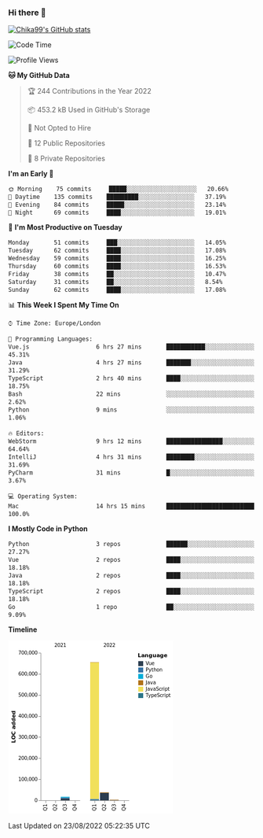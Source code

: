 ### Hi there 👋
[![Chika99's GitHub stats](https://github-readme-stats.vercel.app/api?username=Chika99&count_private=true&show_icons=true)](https://github.com/anuraghazra/github-readme-stats)

<!--START_SECTION:waka-->
![Code Time](http://img.shields.io/badge/Code%20Time-504%20hrs%2052%20mins-blue)

![Profile Views](http://img.shields.io/badge/Profile%20Views-3-blue)

**🐱 My GitHub Data** 

> 🏆 244 Contributions in the Year 2022
 > 
> 📦 453.2 kB Used in GitHub's Storage 
 > 
> 🚫 Not Opted to Hire
 > 
> 📜 12 Public Repositories 
 > 
> 🔑 8 Private Repositories  
 > 
**I'm an Early 🐤** 

```text
🌞 Morning    75 commits     █████░░░░░░░░░░░░░░░░░░░░   20.66% 
🌆 Daytime    135 commits    █████████░░░░░░░░░░░░░░░░   37.19% 
🌃 Evening    84 commits     █████░░░░░░░░░░░░░░░░░░░░   23.14% 
🌙 Night      69 commits     ████░░░░░░░░░░░░░░░░░░░░░   19.01%

```
📅 **I'm Most Productive on Tuesday** 

```text
Monday       51 commits     ███░░░░░░░░░░░░░░░░░░░░░░   14.05% 
Tuesday      62 commits     ████░░░░░░░░░░░░░░░░░░░░░   17.08% 
Wednesday    59 commits     ████░░░░░░░░░░░░░░░░░░░░░   16.25% 
Thursday     60 commits     ████░░░░░░░░░░░░░░░░░░░░░   16.53% 
Friday       38 commits     ██░░░░░░░░░░░░░░░░░░░░░░░   10.47% 
Saturday     31 commits     ██░░░░░░░░░░░░░░░░░░░░░░░   8.54% 
Sunday       62 commits     ████░░░░░░░░░░░░░░░░░░░░░   17.08%

```


📊 **This Week I Spent My Time On** 

```text
⌚︎ Time Zone: Europe/London

💬 Programming Languages: 
Vue.js                   6 hrs 27 mins       ███████████░░░░░░░░░░░░░░   45.31% 
Java                     4 hrs 27 mins       ███████░░░░░░░░░░░░░░░░░░   31.29% 
TypeScript               2 hrs 40 mins       ████░░░░░░░░░░░░░░░░░░░░░   18.75% 
Bash                     22 mins             ░░░░░░░░░░░░░░░░░░░░░░░░░   2.62% 
Python                   9 mins              ░░░░░░░░░░░░░░░░░░░░░░░░░   1.06%

🔥 Editors: 
WebStorm                 9 hrs 12 mins       ████████████████░░░░░░░░░   64.64% 
IntelliJ                 4 hrs 31 mins       ████████░░░░░░░░░░░░░░░░░   31.69% 
PyCharm                  31 mins             █░░░░░░░░░░░░░░░░░░░░░░░░   3.67%

💻 Operating System: 
Mac                      14 hrs 15 mins      █████████████████████████   100.0%

```

**I Mostly Code in Python** 

```text
Python                   3 repos             ██████░░░░░░░░░░░░░░░░░░░   27.27% 
Vue                      2 repos             ████░░░░░░░░░░░░░░░░░░░░░   18.18% 
Java                     2 repos             ████░░░░░░░░░░░░░░░░░░░░░   18.18% 
TypeScript               2 repos             ████░░░░░░░░░░░░░░░░░░░░░   18.18% 
Go                       1 repo              ██░░░░░░░░░░░░░░░░░░░░░░░   9.09%

```


**Timeline**

![Chart not found](https://raw.githubusercontent.com/Chika99/Chika99/main/charts/bar_graph.png) 


 Last Updated on 23/08/2022 05:22:35 UTC
<!--END_SECTION:waka-->

<!--
**Chika99/Chika99** is a ✨ _special_ ✨ repository because its `README.md` (this file) appears on your GitHub profile.

Here are some ideas to get you started:

- 🔭 I’m currently working on ...
- 🌱 I’m currently learning ...
- 👯 I’m looking to collaborate on ...
- 🤔 I’m looking for help with ...
- 💬 Ask me about ...
- 📫 How to reach me: ...
- 😄 Pronouns: ...
- ⚡ Fun fact: ...
-->
